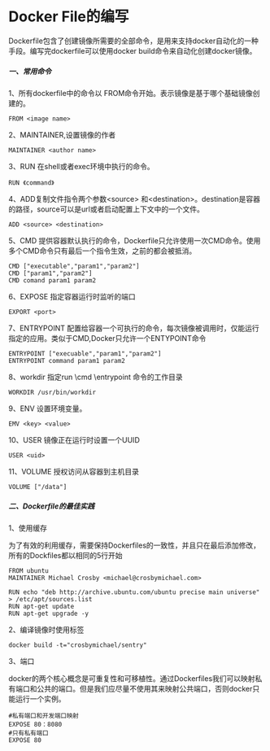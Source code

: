 # Docker File的编写

Dockerfile包含了创建镜像所需要的全部命令，是用来支持docker自动化的一种手段。编写完dockerfile可以使用docker build命令来自动化创建docker镜像。

##### 一、常用命令

1、所有dockerfile中的命令以 FROM命令开始。表示镜像是基于哪个基础镜像创建的。

```
FROM <image name>
```

2、MAINTAINER,设置镜像的作者

```
MAINTAINER <author name>
```

3、RUN 在shell或者exec环境中执行的命令。

```
RUN 《command》
```

4、ADD复制文件指令两个参数&lt;source&gt; 和&lt;destination&gt;。destination是容器的路径，source可以是url或者启动配置上下文中的一个文件。

```
ADD <source> <destination>
```

5、CMD 提供容器默认执行的命令，Dockerfile只允许使用一次CMD命令。使用多个CMD命令只有最后一个指令生效，之前的都会被抵消。

```
CMD ["executable","param1","param2"]
CMD ["param1","param2"]
CMD comand param1 param2
```

6、EXPOSE 指定容器运行时监听的端口

```
EXPORT <port>
```

7、ENTRYPOINT 配置给容器一个可执行的命令，每次镜像被调用时，仅能运行指定的应用。类似于CMD,Docker只允许一个ENTYPOINT命令

```
ENTRYPOINT ["execuable","param1","param2"]
ENTRYPOINT command param1 param2
```

8、workdir 指定run \cmd \entrypoint 命令的工作目录

```
WORKDIR /usr/bin/workdir
```

9、ENV 设置环境变量。

```
EMV <key> <value>
```

10、USER 镜像正在运行时设置一个UUID

```
USER <uid>
```

11、VOLUME 授权访问从容器到主机目录

```
VOLUME ["/data"]
```

##### 二、Dockerfile的最佳实践

1、使用缓存

为了有效的利用缓存，需要保持Dockerfiles的一致性，并且只在最后添加修改，所有的Dockfiles都以相同的5行开始

```
FROM ubuntu
MAINTAINER Michael Crosby <michael@crosbymichael.com>

RUN echo "deb http://archive.ubuntu.com/ubuntu precise main universe" > /etc/apt/sources.list
RUN apt-get update
RUN apt-get upgrade -y
```

2、编译镜像时使用标签

```
docker build -t="crosbymichael/sentry"
```

3、端口

docker的两个核心概念是可重复性和可移植性。通过Dockerfiles我们可以映射私有端口和公共的端口。但是我们应尽量不使用其来映射公共端口，否则docker只能运行一个实例。

```
#私有端口和开发端口映射
EXPOSE 80：8080
#只有私有端口
EXPOSE 80
```



















